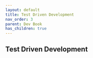 ```yaml
---
layout: default
title: Test Driven Development
nav_order: 3
parent: Dev Book
has_children: true
---
```


## Test Driven Development
